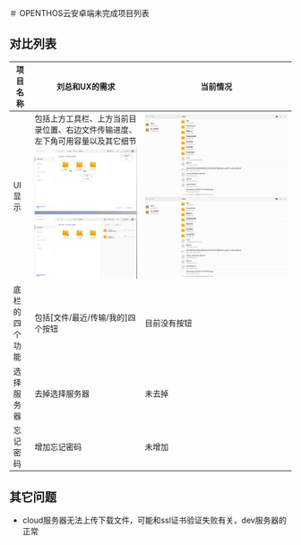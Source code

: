 ＃ OPENTHOS云安卓端未完成项目列表
## 对比列表

项目名称|刘总和UX的需求|当前情况|
-----|-----|-----|
UI显示|包括上方工具栏、上方当前目录位置、右边文件传输进度、左下角可用容量以及其它细节  ![](../../../picture/otocloud_ui1.jpg)|![](../../../picture/otocloud_ui2.png)  ![](../../../picture/otocloud_ui2.png)|
底栏的四个功能|包括[文件/最近/传输/我的]四个按钮|目前没有按钮|
选择服务器|去掉选择服务器|未去掉|
忘记密码|增加忘记密码|未增加|

## 其它问题
   - cloud服务器无法上传下载文件，可能和ssl证书验证失败有关，dev服务器的正常
